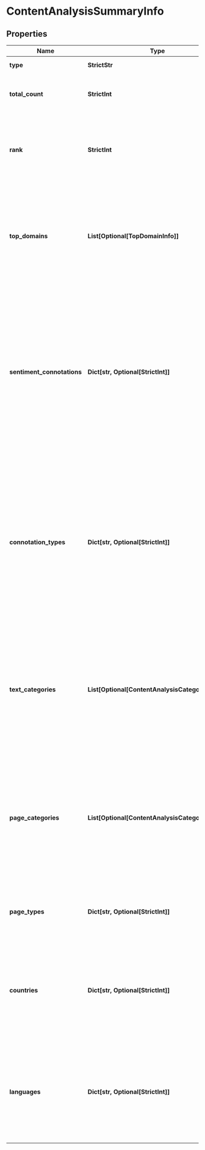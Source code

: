 # ContentAnalysisSummaryInfo


## Properties

| Name | Type | Description | Notes |
|------------ | ------------- | ------------- | -------------|
**type** | **StrictStr** | type of element |[optional]|
**total_count** | **StrictInt** | total amount of results in our database relevant to your request |[optional]|
**rank** | **StrictInt** | rank of all URLs citing the keyword<br>normalized sum of ranks of all URLs citing the target keyword |[optional]|
**top_domains** | **List[Optional[TopDomainInfo]]** | top domains citing the target keyword<br>contains objects with top domains citing the target keword and citation count per each domain |[optional]|
**sentiment_connotations** | **Dict[str, Optional[StrictInt]]** | sentiment connotations<br>contains sentiments (emotional reactions) related to the target keyword citation and the number of citations per each sentiment<br>possible sentiment connotations: anger, happiness, love, sadness, share, fun |[optional]|
**connotation_types** | **Dict[str, Optional[StrictInt]]** | connotation types<br>contains types of sentiments (sentiment polarity) related to the keyword citation and citation count per each sentiment type<br>possible sentiment connotation types: positive, negative, neutral |[optional]|
**text_categories** | **List[Optional[ContentAnalysisCategoriesInfo]]** | text categories<br>contains objects with text categories and citation count in each text category<br>to obtain a full list of available categories, refer to the Categories endpoint |[optional]|
**page_categories** | **List[Optional[ContentAnalysisCategoriesInfo]]** | page categories<br>contains objects with page categories and citation count in each page category<br>to obtain a full list of available categories, refer to the Categories endpoint |[optional]|
**page_types** | **Dict[str, Optional[StrictInt]]** | page types<br>contains page types and citation count per each page type |[optional]|
**countries** | **Dict[str, Optional[StrictInt]]** | countries<br>contains countries and citation count in each country<br>to obtain a full list of available countries, refer to the Locations endpoint |[optional]|
**languages** | **Dict[str, Optional[StrictInt]]** | languages<br>contains languages and citation count in each language<br>to obtain a full list of available languages, refer to the Languages endpoint |[optional]|